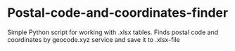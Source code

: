# Postal-code-and-coordinates-finder
Simple Python script for working with .xlsx tables. Finds postal code and coordinates by geocode.xyz service and save it to .xlsx-file
